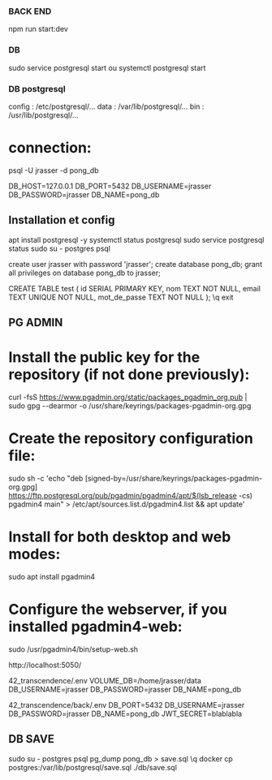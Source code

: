 ### BACK END
npm run start:dev

### DB
sudo service postgresql start
            ou
systemctl postgresql start







### DB postgresql
config : /etc/postgresql/...
data   : /var/lib/postgresql/...
bin    : /usr/lib/postgresql/...

# connection:
psql -U jrasser -d pong_db <!-- == psql ? -->

DB_HOST=127.0.0.1
DB_PORT=5432
DB_USERNAME=jrasser
DB_PASSWORD=jrasser
DB_NAME=pong_db

## Installation et config
apt install postgresql -y
systemctl status postgresql
sudo service postgresql status
sudo su - postgres
psql

create user jrasser with password 'jrasser';
create database pong_db;
grant all privileges on database pong_db to jrasser;
<!-- GRANT USAGE, SELECT ON ALL SEQUENCES IN SCHEMA public TO <nom_utilisateur>; -->
<!-- GRANT SELECT ON ALL TABLES IN SCHEMA public TO <nom_utilisateur>; -->
CREATE TABLE test (
  id SERIAL PRIMARY KEY,
  nom TEXT NOT NULL,
  email TEXT UNIQUE NOT NULL,
  mot_de_passe TEXT NOT NULL
);
\q
exit

## PG ADMIN
# Install the public key for the repository (if not done previously):
curl -fsS https://www.pgadmin.org/static/packages_pgadmin_org.pub | sudo gpg --dearmor -o /usr/share/keyrings/packages-pgadmin-org.gpg

# Create the repository configuration file:
sudo sh -c 'echo "deb [signed-by=/usr/share/keyrings/packages-pgadmin-org.gpg] https://ftp.postgresql.org/pub/pgadmin/pgadmin4/apt/$(lsb_release -cs) pgadmin4 main" > /etc/apt/sources.list.d/pgadmin4.list && apt update'

# Install for both desktop and web modes:
sudo apt install pgadmin4

# Configure the webserver, if you installed pgadmin4-web:
sudo /usr/pgadmin4/bin/setup-web.sh

http://localhost:5050/









42_transcendence/.env
VOLUME_DB=/home/jrasser/data
DB_USERNAME=jrasser
DB_PASSWORD=jrasser
DB_NAME=pong_db

42_transcendence/back/.env
DB_PORT=5432
DB_USERNAME=jrasser
DB_PASSWORD=jrasser
DB_NAME=pong_db
JWT_SECRET=blablabla



## DB SAVE
sudo su - postgres
psql
pg_dump pong_db > save.sql
\q
docker cp postgres:/var/lib/postgresql/save.sql ./db/save.sql